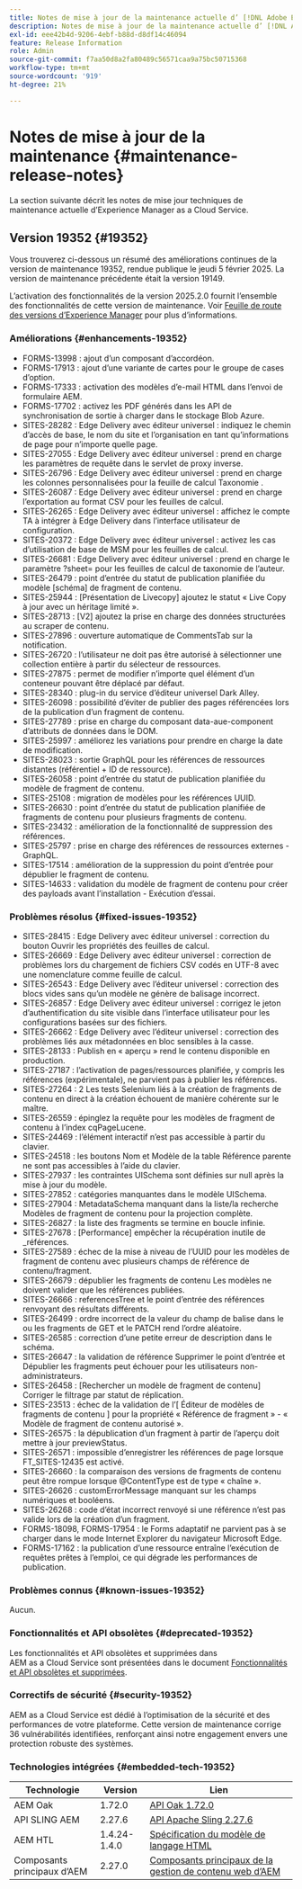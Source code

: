 ```yaml
---
title: Notes de mise à jour de la maintenance actuelle d’ [!DNL Adobe Experience Manager]  as a Cloud Service.
description: Notes de mise à jour de la maintenance actuelle d’ [!DNL Adobe Experience Manager]  as a Cloud Service.
exl-id: eee42b4d-9206-4ebf-b88d-d8df14c46094
feature: Release Information
role: Admin
source-git-commit: f7aa50d8a2fa80489c56571caa9a75bc50715368
workflow-type: tm+mt
source-wordcount: '919'
ht-degree: 21%

---
```



# Notes de mise à jour de la maintenance {#maintenance-release-notes}

La section suivante décrit les notes de mise jour techniques de maintenance actuelle d’Experience Manager as a Cloud Service.

## Version 19352 {#19352}

Vous trouverez ci-dessous un résumé des améliorations continues de la version de maintenance 19352, rendue publique le jeudi 5 février 2025. La version de maintenance précédente était la version 19149.

L’activation des fonctionnalités de la version 2025.2.0 fournit l’ensemble des fonctionnalités de cette version de maintenance. Voir [Feuille de route des versions d’Experience Manager](https://experienceleague.adobe.com/fr/docs/experience-manager-release-information/aem-release-updates/update-releases-roadmap) pour plus d’informations.

### Améliorations {#enhancements-19352}

* FORMS-13998 : ajout d’un composant d’accordéon.
* FORMS-17913 : ajout d’une variante de cartes pour le groupe de cases d’option.
* FORMS-17333 : activation des modèles d’e-mail HTML dans l’envoi de formulaire AEM.
* FORMS-17702 : activez les PDF générés dans les API de synchronisation de sortie à charger dans le stockage Blob Azure.
* SITES-28282 : Edge Delivery avec éditeur universel : indiquez le chemin d’accès de base, le nom du site et l’organisation en tant qu’informations de page pour n’importe quelle page.
* SITES-27055 : Edge Delivery avec éditeur universel : prend en charge les paramètres de requête dans le servlet de proxy inverse.
* SITES-26796 : Edge Delivery avec éditeur universel : prend en charge les colonnes personnalisées pour la feuille de calcul Taxonomie .
* SITES-26087 : Edge Delivery avec éditeur universel : prend en charge l’exportation au format CSV pour les feuilles de calcul.
* SITES-26265 : Edge Delivery avec éditeur universel : affichez le compte TA à intégrer à Edge Delivery dans l’interface utilisateur de configuration.
* SITES-20372 : Edge Delivery avec éditeur universel : activez les cas d’utilisation de base de MSM pour les feuilles de calcul.
* SITES-26681 : Edge Delivery avec éditeur universel : prend en charge le paramètre ?sheet= pour les feuilles de calcul de taxonomie de l’auteur.
* SITES-26479 : point d’entrée du statut de publication planifiée du modèle [schéma] de fragment de contenu.
* SITES-25944 : [Présentation de Livecopy] ajoutez le statut « Live Copy à jour avec un héritage limité ».
* SITES-28713 : [V2] ajoutez la prise en charge des données structurées au scraper de contenu.
* SITES-27896 : ouverture automatique de CommentsTab sur la notification.
* SITES-26720 : l’utilisateur ne doit pas être autorisé à sélectionner une collection entière à partir du sélecteur de ressources.
* SITES-27875 : permet de modifier n’importe quel élément d’un conteneur pouvant être déplacé par défaut.
* SITES-28340 : plug-in du service d’éditeur universel Dark Alley.
* SITES-26098 : possibilité d’éviter de publier des pages référencées lors de la publication d’un fragment de contenu.
* SITES-27789 : prise en charge du composant data-aue-component d’attributs de données dans le DOM.
* SITES-25997 : améliorez les variations pour prendre en charge la date de modification.
* SITES-28023 : sortie GraphQL pour les références de ressources distantes (référentiel + ID de ressource).
* SITES-26058 : point d’entrée du statut de publication planifiée du modèle de fragment de contenu.
* SITES-25108 : migration de modèles pour les références UUID.
* SITES-26630 : point d’entrée du statut de publication planifiée de fragments de contenu pour plusieurs fragments de contenu.
* SITES-23432 : amélioration de la fonctionnalité de suppression des références.
* SITES-25797 : prise en charge des références de ressources externes - GraphQL.
* SITES-17514 : amélioration de la suppression du point d’entrée pour dépublier le fragment de contenu.
* SITES-14633 : validation du modèle de fragment de contenu pour créer des payloads avant l’installation - Exécution d’essai.

### Problèmes résolus {#fixed-issues-19352}

* SITES-28415 : Edge Delivery avec éditeur universel : correction du bouton Ouvrir les propriétés des feuilles de calcul.
* SITES-26669 : Edge Delivery avec éditeur universel : correction de problèmes lors du chargement de fichiers CSV codés en UTF-8 avec une nomenclature comme feuille de calcul.
* SITES-26543 : Edge Delivery avec l’éditeur universel : correction des blocs vides sans qu’un modèle ne génère de balisage incorrect.
* SITES-26857 : Edge Delivery avec éditeur universel : corrigez le jeton d’authentification du site visible dans l’interface utilisateur pour les configurations basées sur des fichiers.
* SITES-26662 : Edge Delivery avec l’éditeur universel : correction des problèmes liés aux métadonnées en bloc sensibles à la casse.
* SITES-28133 : Publish en « aperçu » rend le contenu disponible en production.
* SITES-27187 : l’activation de pages/ressources planifiée, y compris les références (expérimentale), ne parvient pas à publier les références.
* SITES-27264 : 2 Les tests Selenium liés à la création de fragments de contenu en direct à la création échouent de manière cohérente sur le maître.
* SITES-26559 : épinglez la requête pour les modèles de fragment de contenu à l’index cqPageLucene.
* SITES-24469 : l’élément interactif n’est pas accessible à partir du clavier.
* SITES-24518 : les boutons Nom et Modèle de la table Référence parente ne sont pas accessibles à l’aide du clavier.
* SITES-27937 : les contraintes UISchema sont définies sur null après la mise à jour du modèle.
* SITES-27852 : catégories manquantes dans le modèle UISchema.
* SITES-27904 : MetadataSchema manquant dans la liste/la recherche Modèles de fragment de contenu pour la projection complète.
* SITES-26827 : la liste des fragments se termine en boucle infinie.
* SITES-27678 : [Performance] empêcher la récupération inutile de _références.
* SITES-27589 : échec de la mise à niveau de l’UUID pour les modèles de fragment de contenu avec plusieurs champs de référence de contenu/fragment.
* SITES-26679 : dépublier les fragments de contenu Les modèles ne doivent valider que les références publiées.
* SITES-26666 : referencesTree et le point d’entrée des références renvoyant des résultats différents.
* SITES-26499 : ordre incorrect de la valeur du champ de balise dans le ou les fragments de GET et le PATCH rend l’ordre aléatoire.
* SITES-26585 : correction d’une petite erreur de description dans le schéma.
* SITES-26647 : la validation de référence Supprimer le point d’entrée et Dépublier les fragments peut échouer pour les utilisateurs non-administrateurs.
* SITES-26458 : [Rechercher un modèle de fragment de contenu] Corriger le filtrage par statut de réplication.
* SITES-23513 : échec de la validation de l’[ Éditeur de modèles de fragments de contenu ] pour la propriété « Référence de fragment » - « Modèle de fragment de contenu autorisé ».
* SITES-26575 : la dépublication d’un fragment à partir de l’aperçu doit mettre à jour previewStatus.
* SITES-26571 : impossible d’enregistrer les références de page lorsque FT_SITES-12435 est activé.
* SITES-26660 : la comparaison des versions de fragments de contenu peut être rompue lorsque @ContentType est de type « chaîne ».
* SITES-26626 : customErrorMessage manquant sur les champs numériques et booléens.
* SITES-26268 : code d’état incorrect renvoyé si une référence n’est pas valide lors de la création d’un fragment.
* FORMS-18098, FORMS-17954 : le Forms adaptatif ne parvient pas à se charger dans le mode Internet Explorer du navigateur Microsoft Edge.
* FORMS-17162 : la publication d’une ressource entraîne l’exécution de requêtes prêtes à l’emploi, ce qui dégrade les performances de publication.

### Problèmes connus {#known-issues-19352}

Aucun.

### Fonctionnalités et API obsolètes {#deprecated-19352}

Les fonctionnalités et API obsolètes et supprimées dans AEM as a Cloud Service sont présentées dans le document [Fonctionnalités et API obsolètes et supprimées](/help/release-notes/deprecated-removed-features.md).

### Correctifs de sécurité {#security-19352}

AEM as a Cloud Service est dédié à l’optimisation de la sécurité et des performances de votre plateforme. Cette version de maintenance corrige 36 vulnérabilités identifiées, renforçant ainsi notre engagement envers une protection robuste des systèmes.

### Technologies intégrées {#embedded-tech-19352}

| Technologie | Version | Lien |
|---|---|---|
| AEM Oak | 1.72.0 | [API Oak 1.72.0](https://www.javadoc.io/doc/org.apache.jackrabbit/oak-api/1.72.0/index.html) |
| API SLING AEM | 2.27.6 | [API Apache Sling 2.27.6](https://www.javadoc.io/doc/org.apache.sling/org.apache.sling.api/latest/index.html) |
| AEM HTL | 1.4.24-1.4.0 | [Spécification du modèle de langage HTML](https://github.com/adobe/htl-spec) |
| Composants principaux d’AEM | 2.27.0 | [Composants principaux de la gestion de contenu web d’AEM](https://github.com/adobe/aem-core-wcm-components) |
